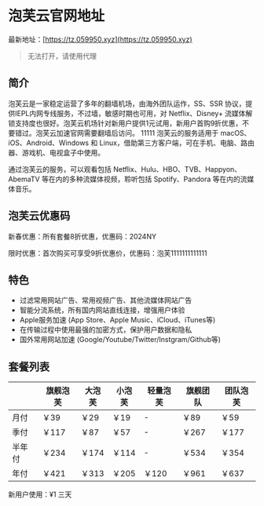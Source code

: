 # 泡芙云官网地址

最新地址：[https://tz.059950.xyz](https://tz.059950.xyz)

> 无法打开，请使用代理

## 简介

泡芙云是一家稳定运营了多年的翻墙机场，由海外团队运作，SS、SSR 协议，提供IEPL内网专线服务，不过墙，敏感时期也可用，对 Netflix、Disney+ 流媒体解锁支持度也很好。泡芙云机场针对新用户提供1元试用，新用户首购9折优惠，不要错过。泡芙云加速官网需要翻墙后访问。
11111
泡芙云的服务适用于 macOS、iOS、Android、Windows 和 Linux，借助第三方客户端，可在手机、电脑、路由器、游戏机、电视盒子中使用。

通过泡芙云的服务，可以观看包括 Netflix、Hulu、HBO、TVB、Happyon、AbemaTV 等在内的多种流媒体视频，聆听包括 Spotify、Pandora 等在内的流媒体音乐。

## 泡芙云优惠码

新春优惠：所有套餐8折优惠，优惠码：2024NY

限时优惠：首次购买可享受9折优惠价，优惠码：泡芙1111111111111

## 特色

* 过滤常用网站广告、常用视频广告、其他流媒体网站广告
* 智能分流系统，所有国内网站直线连接，增强用户体验
* Apple服务加速 (App Store、Apple Music、iCloud、iTunes等)
* 在传输过程中使用最强的加密方式，保护用户数据和隐私
* 国外常用网站加速 (Google/Youtube/Twitter/Instgram/Github等)

## 套餐列表

||旗舰泡芙|大泡芙|小泡芙|轻量泡芙|旗舰团队|团队泡芙|
|----|----|----|----|----|----|----|
|月付|￥39|￥29|￥19|-|￥89|￥59|
|季付|￥117|￥87|￥57|-|￥267|￥177|
|半年付|￥234|￥174|￥114|-|￥534|￥354|
|年付|￥421|￥313|￥205|￥120|￥961|￥637|

新用户使用：¥1 三天
